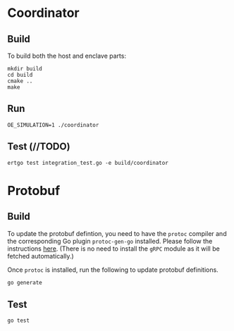 # Coordinator
## Build
To build both the host and enclave parts:
```
mkdir build
cd build
cmake ..
make 
```
## Run
```
OE_SIMULATION=1 ./coordinator
```
## Test (//TODO)
```
ertgo test integration_test.go -e build/coordinator
```

# Protobuf
## Build

To update the protobuf defintion, you need to have the `protoc` compiler and the corresponding Go plugin `protoc-gen-go` installed. Please follow the instructions [here](https://grpc.io/docs/quickstart/go/). (There is no need to install the `gRPC` module as it will be fetched automatically.)

Once `protoc` is installed, run the following to update protobuf definitions.
```bash
go generate
```

## Test

```
go test
```